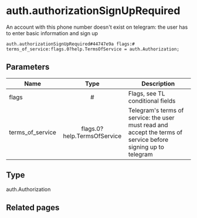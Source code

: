 # auth.authorizationSignUpRequired
An account with this phone number doesn't exist on telegram: the user has to enter basic information and sign up

```
auth.authorizationSignUpRequired#44747e9a flags:# terms_of_service:flags.0?help.TermsOfService = auth.Authorization;
```

## Parameters
| Name | Type | Description |
| ---- | :----: | ----------- |
| flags | # | Flags, see TL conditional fields |
| terms_of_service | flags.0?help.TermsOfService | Telegram's terms of service: the user must read and accept the terms of service before signing up to telegram |


## Type
auth.Authorization

## Related pages
